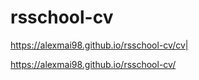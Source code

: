 # rsschool-cv
https://alexmai98.github.io/rsschool-cv/cv|

https://alexmai98.github.io/rsschool-cv/
